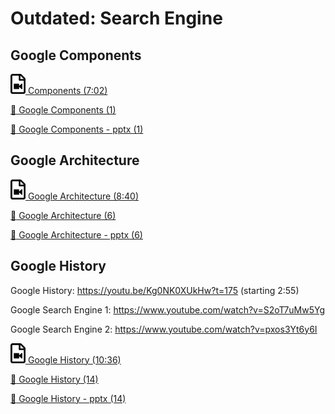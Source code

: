 Outdated: Search Engine
=======================

Google Components
-----------------

[![Video](images/video.png) Components (7:02)](https://www.youtube.com/watch?v=IWMcv7HbbPM)

[:scroll: Google Components (1)](https://drive.google.com/open?id=0B88HKpainTSfYWZ0dDlrNThkVms)

[:scroll: Google Components - pptx (1)](https://drive.google.com/open?id=0B88HKpainTSfcHg4cV8wRzQwU3M)

Google Architecture
-------------------

[![Video](images/video.png) Google Architecture (8:40)](https://www.youtube.com/watch?v=syZHezdbdRY)

[:scroll: Google Architecture (6)](https://drive.google.com/open?id=0B88HKpainTSfYWZ0dDlrNThkVms)

[:scroll: Google Architecture - pptx (6)](https://drive.google.com/open?id=0B88HKpainTSfcHg4cV8wRzQwU3M)

Google History
--------------

Google History: <https://youtu.be/Kg0NK0XUkHw?t=175> (starting 2:55)

Google Search Engine 1: <https://www.youtube.com/watch?v=S2oT7uMw5Yg>

Google Search Engine 2: <https://www.youtube.com/watch?v=pxos3Yt6y6I>

[![Video](images/video.png) Google History (10:36)](https://www.youtube.com/watch?v=Kg0NK0XUkHw)

[:scroll: Google History (14)](https://drive.google.com/open?id=0B88HKpainTSfYWZ0dDlrNThkVms)

[:scroll: Google History - pptx (14)](https://drive.google.com/open?id=0B88HKpainTSfcHg4cV8wRzQwU3M)

